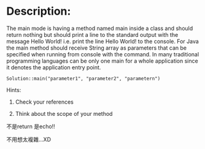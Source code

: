 # Description:
The main mode is having a method named main inside a class and should return nothing but should print a line to the standard output with the message Hello World! i.e. print the line Hello World! to the console. For Java the main method should receive String array as parameters that can be specified when running from console with the command. In many traditional programming languages can be only one main for a whole application since it denotes the application entry point.


    Solution::main("parameter1", "parameter2", "parametern")


Hints:

1. Check your references


2. Think about the scope of your method

不是return 是echo!!

不用想太複雜...XD
